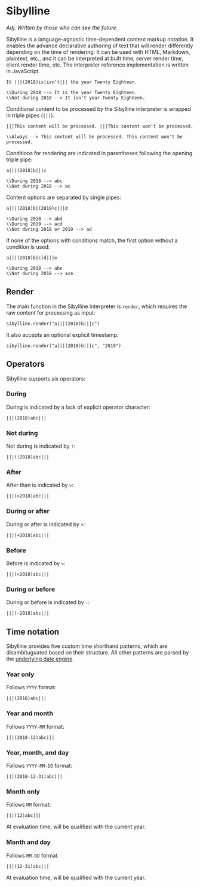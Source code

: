 # Sibylline

_Adj. Written by those who can see the future._

Sibylline is a language-agnostic time-dependent content markup notation. It enables the advance declarative authoring of text that will render differently depending on the time of rendering. It can be used with HTML, Markdown, plaintext, etc., and it can be interpreted at built time, server render time, client render time, etc. The interpreter reference implementation is written in JavaScript.

```
It |||(2018)is|isn’t||| the year Twenty Eighteen.

\\During 2018 --> It is the year Twenty Eighteen.
\\Not during 2018 --> It isn't year Twenty Eighteen.
```

Conditional content to be processed by the Sibylline interpreter is wrapped in triple pipes (`|||`).
```
|||This content will be processed. |||This content won't be processed.

\\Always --> This content will be processed. This content won't be processed.
```

Conditions for rendering are indicated in parentheses following the opening triple pipe:
```
a|||(2018)b|||c

\\During 2018 --> abc
\\Not during 2018 --> ac
```

Content options are separated by single pipes:

```
a|||(2018)b|(2019)c|||d

\\During 2018 --> abd
\\During 2019 --> acd
\\Not during 2018 or 2019 --> ad
```

If none of the options with conditions match, the first option without a condition is used:
```
a|||(2018)b|c|d|||e

\\During 2018 --> abe
\\Not during 2018 --> ace
```

## Render
The main function in the Sibylline interpreter is `render`, which requires the raw content for processing as input:
```
sibylline.render("a|||(2018)b|||c")
```
It also accepts an optional explicit timestamp:
```
sibylline.render("a|||(2018)b|||c", "2019")
```

## Operators
Sibylline supports six operators:
### During
During is indicated by a lack of explicit operator character:
```
|||(2018)abc|||
```
### Not during
Not during is indicated by `!`:
```
|||(!2018)abc|||
```
### After
After than is indicated by `>`:
```
|||(>2018)abc|||
```
### During or after
During or after is indicated by `+`:
```
|||(+2018)abc|||
```
### Before
Before is indicated by `<`:
```
|||(<2018)abc|||
```
### During or before
During or before is indicated by `-`:
```
|||(-2018)abc|||
```

## Time notation
Sibylline provides five custom time shorthand patterns, which are disambituguated based on their structure. All other patterns are parsed by the [underlying date engine](http://momentjs.com/docs/#/parsing/string/).
### Year only
Follows `YYYY` format:
```
|||(2018)abc|||
```
### Year and month
Follows `YYYY-MM` format:
```
|||(2018-12)abc|||
```
### Year, month, and day
Follows `YYYY-MM-DD` format:
```
|||(2018-12-31)abc|||
```
### Month only
Follows `MM` format:
```
|||(12)abc|||
```
At evaluation time, will be qualified with the current year.
### Month and day
Follows `MM-DD` format:
```
|||(12-31)abc|||
```
At evaluation time, will be qualified with the current year.
